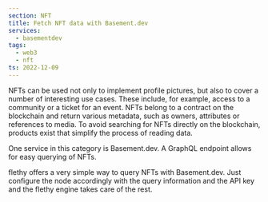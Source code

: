 ```yaml
---
section: NFT
title: Fetch NFT data with Basement.dev
services:
  - basementdev
tags:
  - web3
  - nft
ts: 2022-12-09
---
```


NFTs can be used not only to implement profile pictures, but also to cover a number of interesting use cases. These include, for example, access to a community or a ticket for an event. NFTs belong to a contract on the blockchain and return various metadata, such as owners, attributes or references to media. To avoid searching for NFTs directly on the blockchain, products exist that simplify the process of reading data.

One service in this category is Basement.dev. A GraphQL endpoint allows for easy querying of NFTs.

flethy offers a very simple way to query NFTs with Basement.dev. Just configure the node accordingly with the query information and the API key and the flethy engine takes care of the rest.
